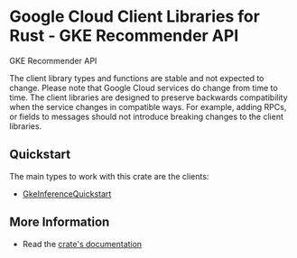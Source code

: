# Google Cloud Client Libraries for Rust - GKE Recommender API

<!-- Code generated by sidekick. DO NOT EDIT. -->


GKE Recommender API

The client library types and functions are stable and not expected to change.
Please note that Google Cloud services do change from time to time. The client
libraries are designed to preserve backwards compatibility when the service
changes in compatible ways. For example, adding RPCs, or fields to messages
should not introduce breaking changes to the client libraries.

## Quickstart

The main types to work with this crate are the clients:

- [GkeInferenceQuickstart]

## More Information

- Read the [crate's documentation](https://docs.rs/google-cloud-gkerecommender-v1/latest/google-cloud-gkerecommender-v1)

[GkeInferenceQuickstart]: https://docs.rs/google-cloud-gkerecommender-v1/latest/google_cloud_gkerecommender_v1/client/struct.GkeInferenceQuickstart.html
